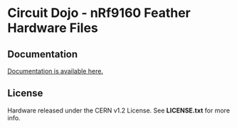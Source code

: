 # Circuit Dojo - nRf9160 Feather Hardware Files

## Documentation

[Documentation is available here.](https://docs.jaredwolff.com)

## License

Hardware released under the CERN v1.2 License. See **LICENSE.txt** for more info.
